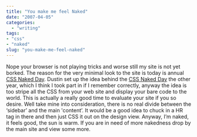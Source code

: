 ```yaml
---
title: "You make me feel Naked"
date: "2007-04-05"
categories: 
  - "writing"
tags:
- "css"
- "naked"
slug: "you-make-me-feel-naked"
---
```


Nope your browser is not playing tricks and worse still my site is not yet borked. The reason for the very minimal look to the site is today is annual [CSS Naked Day][1]. Dustin set up the idea behind the [CSS Naked Day][2] the other year, which I think I took part in if I remember correctly, anyway the idea is too stripe all the CSS from your web site and display your bare code to the world. This is actually a really good time to evaluate your site if you so desire. Well take mine into consideration, there is no real divide between the ‘sidebar’ and the main 'content’. It would be a good idea to chuck in a HR tag in there and then just CSS it out on the design view. Anyway, I’m naked, it feels good, the sun is warm. If you are in need of more nakedness drop by the main site and view some more.

[1]:	https://naked.dustindiaz.com/
[2]:	https://naked.dustindiaz.com/